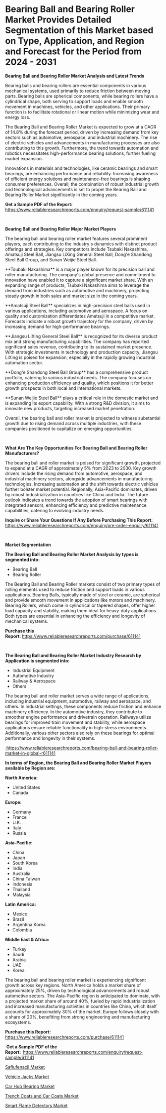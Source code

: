 <p><h1>Bearing Ball and Bearing Roller Market Provides Detailed Segmentation of this Market based on Type, Application, and Region and Forecast for the Period from 2024 - 2031</h1></p><p><strong>Bearing Ball and Bearing Roller Market Analysis and Latest Trends</strong></p>
<p><p>Bearing balls and bearing rollers are essential components in various mechanical systems, used primarily to reduce friction between moving parts. Bearing balls are spherical components, while bearing rollers have a cylindrical shape, both serving to support loads and enable smooth movement in machines, vehicles, and other applications. Their primary function is to facilitate rotational or linear motion while minimizing wear and energy loss.</p><p>The Bearing Ball and Bearing Roller Market is expected to grow at a CAGR of 14.8% during the forecast period, driven by increasing demand from key sectors such as automotive, aerospace, and industrial machinery. The rise of electric vehicles and advancements in manufacturing processes are also contributing to this growth. Furthermore, the trend towards automation and robotics necessitates high-performance bearing solutions, further fueling market expansion. </p><p>Innovations in materials and technologies, like ceramic bearings and smart bearings, are enhancing performance and reliability. Increasing awareness of efficient energy solutions and maintenance-free bearings is shaping consumer preferences. Overall, the combination of robust industrial growth and technological advancements is set to propel the Bearing Ball and Bearing Roller Market significantly in the coming years.</p></p>
<p><strong>Get a Sample PDF of the Report:&nbsp;</strong> <a href="https://www.reliableresearchreports.com/enquiry/request-sample/611141?utm_campaign=8&utm_medium=2&utm_source=Github&utm_content=ia&utm_term=10122024&utm_id=bearing-ball-and-bearing-roller">https://www.reliableresearchreports.com/enquiry/request-sample/611141</a></p>
<p>&nbsp;</p>
<p><strong>Bearing Ball and Bearing Roller Major Market Players</strong></p>
<p><p>The bearing ball and bearing roller market features several prominent players, each contributing to the industry's dynamics with distinct product offerings and strategies. Key competitors include Tsubaki Nakashima, Amatsuji Steel Ball, Jiangsu LiXing General Steel Ball, Dong'e Shandong Steel Ball Group, and Sunan Weijie Steel Ball.</p><p>**Tsubaki Nakashima** is a major player known for its precision ball and roller manufacturing. The company's global presence and commitment to innovation have enabled it to capture a significant market share. With an expanding range of products, Tsubaki Nakashima aims to leverage the demand from industries such as automotive and machinery, projecting steady growth in both sales and market size in the coming years.</p><p>**Amatsuji Steel Ball** specializes in high-precision steel balls used in various applications, including automotive and aerospace. A focus on quality and customization differentiates Amatsuji in a competitive market. Forecasts indicate a robust growth trajectory for the company, driven by increasing demand for high-performance bearings.</p><p>**Jiangsu LiXing General Steel Ball** is recognized for its diverse product mix and strong manufacturing capabilities. The company has reported significant sales revenue, contributing to its sustained market presence. With strategic investments in technology and production capacity, Jiangsu LiXing is poised for expansion, especially in the rapidly growing industrial automation sector.</p><p>**Dong'e Shandong Steel Ball Group** has a comprehensive product portfolio, catering to various industrial needs. The company focuses on enhancing production efficiency and quality, which positions it for better growth prospects in both local and international markets.</p><p>**Sunan Weijie Steel Ball** plays a critical role in the domestic market and is expanding its export capability. With a strong R&D division, it aims to innovate new products, targeting increased market penetration.</p><p>Overall, the bearing ball and roller market is projected to witness substantial growth due to rising demand across multiple industries, with these companies positioned to capitalize on emerging opportunities.</p></p>
<p>&nbsp;</p>
<p><strong>What Are The Key Opportunities For Bearing Ball and Bearing Roller Manufacturers?</strong></p>
<p><p>The bearing ball and roller market is poised for significant growth, projected to expand at a CAGR of approximately 5% from 2023 to 2030. Key growth drivers include the rising demand from automotive, aerospace, and industrial machinery sectors, alongside advancements in manufacturing technologies. Increasing automation and the shift towards electric vehicles further bolster market potential. Regionally, Asia-Pacific dominates, driven by robust industrialization in countries like China and India. The future outlook indicates a trend towards the adoption of smart bearings with integrated sensors, enhancing efficiency and predictive maintenance capabilities, catering to evolving industry needs.</p></p>
<p><strong>Inquire or Share Your Questions If Any Before Purchasing This Report:</strong> <a href="https://www.reliableresearchreports.com/enquiry/pre-order-enquiry/611141?utm_campaign=8&utm_medium=2&utm_source=Github&utm_content=ia&utm_term=10122024&utm_id=bearing-ball-and-bearing-roller">https://www.reliableresearchreports.com/enquiry/pre-order-enquiry/611141</a></p>
<p>&nbsp;</p>
<p><strong>Market Segmentation</strong></p>
<p><strong>The Bearing Ball and Bearing Roller Market Analysis by types is segmented into:</strong></p>
<p><ul><li>Bearing Ball</li><li>Bearing Roller</li></ul></p>
<p><p>The Bearing Ball and Bearing Roller markets consist of two primary types of rolling elements used to reduce friction and support loads in various applications. Bearing Balls, typically made of steel or ceramic, are spherical and provide smooth movement in applications like motors and machinery. Bearing Rollers, which come in cylindrical or tapered shapes, offer higher load capacity and stability, making them ideal for heavy-duty applications. Both types are essential in enhancing the efficiency and longevity of mechanical systems.</p></p>
<p><strong>Purchase this Report:&nbsp;</strong><a href="https://www.reliableresearchreports.com/purchase/611141?utm_campaign=8&utm_medium=2&utm_source=Github&utm_content=ia&utm_term=10122024&utm_id=bearing-ball-and-bearing-roller">https://www.reliableresearchreports.com/purchase/611141</a></p>
<p>&nbsp;</p>
<p><strong>The Bearing Ball and Bearing Roller Market Industry Research by Application is segmented into:</strong></p>
<p><ul><li>Industrial Equipment</li><li>Automotive Industry</li><li>Railway & Aerospace</li><li>Others</li></ul></p>
<p><p>The bearing ball and roller market serves a wide range of applications, including industrial equipment, automotive, railway and aerospace, and others. In industrial settings, these components reduce friction and enhance machinery efficiency. In the automotive industry, they contribute to smoother engine performance and drivetrain operation. Railways utilize bearings for improved train movement and stability, while aerospace applications ensure reliable functionality in high-stress environments. Additionally, various other sectors also rely on these bearings for optimal performance and longevity in their systems.</p></p>
<p><a href="https://www.reliableresearchreports.com/bearing-ball-and-bearing-roller-market-in-global-r611141?utm_campaign=8&utm_medium=2&utm_source=Github&utm_content=ia&utm_term=10122024&utm_id=bearing-ball-and-bearing-roller">&nbsp;https://www.reliableresearchreports.com/bearing-ball-and-bearing-roller-market-in-global-r611141</a></p>
<p><strong>In terms of Region, the Bearing Ball and Bearing Roller Market Players available by Region are:</strong></p>
<p>
    <p> <strong> North America: </strong>
        <ul>
            <li>United States</li>
            <li>Canada</li>
        </ul>
        </p> 
    <p> <strong> Europe: </strong>
        <ul>
            <li>Germany</li>
            <li>France</li>
            <li>U.K.</li>
            <li>Italy</li>
            <li>Russia</li>
        </ul>
        </p> 
    <p> <strong> Asia-Pacific: </strong>
        <ul>
            <li>China</li>
            <li>Japan</li>
            <li>South Korea</li>
            <li>India</li>
            <li>Australia</li>
            <li>China Taiwan</li>
            <li>Indonesia</li>
            <li>Thailand</li>
            <li>Malaysia</li>
        </ul>
        </p> 
    <p> <strong> Latin America: </strong>
        <ul>
            <li>Mexico</li>
            <li>Brazil</li>
            <li>Argentina Korea</li>
            <li>Colombia</li>
        </ul>
        </p> 
    <p> <strong> Middle East & Africa: </strong>
        <ul>
            <li>Turkey</li>
            <li>Saudi</li>
            <li>Arabia</li>
            <li>UAE</li>
            <li>Korea</li>
        </ul>
    </p>
    </p>
<p><p>The bearing ball and bearing roller market is experiencing significant growth across key regions. North America holds a market share of approximately 25%, driven by technological advancements and robust automotive sectors. The Asia-Pacific region is anticipated to dominate, with a projected market share of around 40%, fueled by rapid industrialization and increased manufacturing activities in countries like China, which itself accounts for approximately 30% of the market. Europe follows closely with a share of 20%, benefiting from strong engineering and manufacturing ecosystems.</p></p>
<p><strong>Purchase this Report: </strong><a href="https://www.reliableresearchreports.com/purchase/611141?utm_campaign=8&utm_medium=2&utm_source=Github&utm_content=ia&utm_term=10122024&utm_id=bearing-ball-and-bearing-roller">https://www.reliableresearchreports.com/purchase/611141</a></p>
<p>&nbsp;<strong>Get a Sample PDF of the Report:&nbsp;&nbsp;</strong><a href="https://www.reliableresearchreports.com/enquiry/request-sample/611141?utm_campaign=8&utm_medium=2&utm_source=Github&utm_content=ia&utm_term=10122024&utm_id=bearing-ball-and-bearing-roller">https://www.reliableresearchreports.com/enquiry/request-sample/611141</a></p>
<p><strong></strong></p>
<p><p><a href="https://www.linkedin.com/pulse/financial-overview-market-analysis-saflufenacil-shareholding-1fqfe?utm_campaign=8&utm_medium=2&utm_source=Github&utm_content=ia&utm_term=10122024&utm_id=bearing-ball-and-bearing-roller">Saflufenacil Market</a></p><p><a href="https://www.linkedin.com/pulse/vehicle-jacks-market-forecast-projected-growth-revenue-ndpyf?utm_campaign=8&utm_medium=2&utm_source=Github&utm_content=ia&utm_term=10122024&utm_id=bearing-ball-and-bearing-roller">Vehicle Jacks Market</a></p><p><a href="https://www.linkedin.com/pulse/estimating-size-car-hub-bearing-market-current-cagr-114and-projection-d5muf?utm_campaign=8&utm_medium=2&utm_source=Github&utm_content=ia&utm_term=10122024&utm_id=bearing-ball-and-bearing-roller">Car Hub Bearing Market</a></p><p><a href="https://github.com/angelajermaine/Market-Research-Report-List-5/blob/main/trench-coats-and-car-coats-market.md?utm_campaign=8&utm_medium=2&utm_source=Github&utm_content=ia&utm_term=10122024&utm_id=bearing-ball-and-bearing-roller">Trench Coats and Car Coats Market</a></p><p><a href="https://github.com/NargisHussain432/Market-Research-Report-List-1/blob/main/smart-flame-detectors-market.md?utm_campaign=8&utm_medium=2&utm_source=Github&utm_content=ia&utm_term=10122024&utm_id=bearing-ball-and-bearing-roller">Smart Flame Detectors Market</a></p></p>